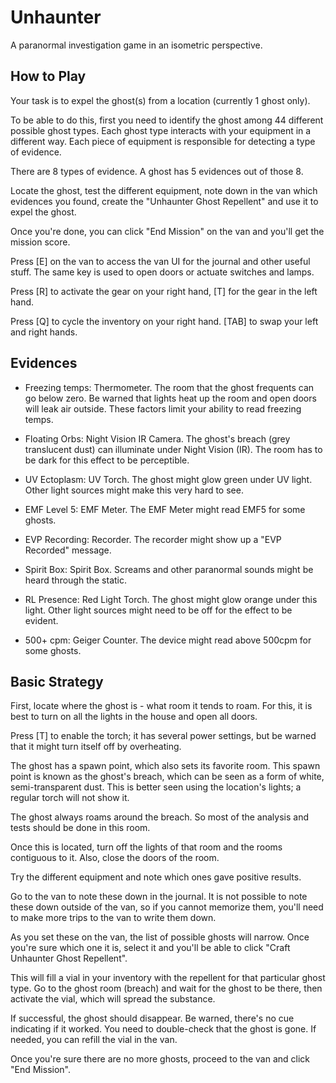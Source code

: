 # Unhaunter

A paranormal investigation game in an isometric perspective.

## How to Play

Your task is to expel the ghost(s) from a location (currently 1 ghost only).

To be able to do this, first you need to identify the ghost among 44 different
possible ghost types. Each ghost type interacts with your equipment in a
different way. Each piece of equipment is responsible for detecting a type of
evidence.

There are 8 types of evidence. A ghost has 5 evidences out of those 8.

Locate the ghost, test the different equipment, note down in the van which
evidences you found, create the "Unhaunter Ghost Repellent" and use it to expel
the ghost.

Once you're done, you can click "End Mission" on the van and you'll get the
mission score.

Press [E] on the van to access the van UI for the journal and other useful
stuff. The same key is used to open doors or actuate switches and lamps.

Press [R] to activate the gear on your right hand, [T] for the gear in the left
hand.

Press [Q] to cycle the inventory on your right hand. [TAB] to swap your left
and right hands.

## Evidences

* Freezing temps: Thermometer. The room that the ghost frequents can go below
  zero. Be warned that lights heat up the room and open doors will leak air
  outside. These factors limit your ability to read freezing temps.

* Floating Orbs: Night Vision IR Camera. The ghost's breach (grey translucent
  dust) can illuminate under Night Vision (IR). The room has to be dark for this
  effect to be perceptible.

* UV Ectoplasm: UV Torch. The ghost might glow green under UV light. Other light
  sources might make this very hard to see.

* EMF Level 5: EMF Meter. The EMF Meter might read EMF5 for some ghosts.

* EVP Recording: Recorder. The recorder might show up a "EVP Recorded" message.

* Spirit Box: Spirit Box. Screams and other paranormal sounds might be heard
  through the static.

* RL Presence: Red Light Torch. The ghost might glow orange under this light.
  Other light sources might need to be off for the effect to be evident.

* 500+ cpm: Geiger Counter. The device might read above 500cpm for some ghosts.

## Basic Strategy

First, locate where the ghost is - what room it tends to roam. For this, it is
best to turn on all the lights in the house and open all doors.

Press [T] to enable the torch; it has several power settings, but be warned
that it might turn itself off by overheating.

The ghost has a spawn point, which also sets its favorite room. This spawn point
is known as the ghost's breach, which can be seen as a form of white,
semi-transparent dust. This is better seen using the location's lights; a
regular torch will not show it.

The ghost always roams around the breach. So most of the analysis and tests
should be done in this room.

Once this is located, turn off the lights of that room and the rooms contiguous
to it. Also, close the doors of the room.

Try the different equipment and note which ones gave positive results.

Go to the van to note these down in the journal. It is not possible to note
these down outside of the van, so if you cannot memorize them, you'll need to
make more trips to the van to write them down.

As you set these on the van, the list of possible ghosts will narrow. Once
you're sure which one it is, select it and you'll be able to click 
"Craft Unhaunter Ghost Repellent".

This will fill a vial in your inventory with the repellent for that particular
ghost type. Go to the ghost room (breach) and wait for the ghost to be there,
then activate the vial, which will spread the substance.

If successful, the ghost should disappear. Be warned, there's no cue indicating
if it worked. You need to double-check that the ghost is gone.
If needed, you can refill the vial in the van.

Once you're sure there are no more ghosts, proceed to the van
and click "End Mission".